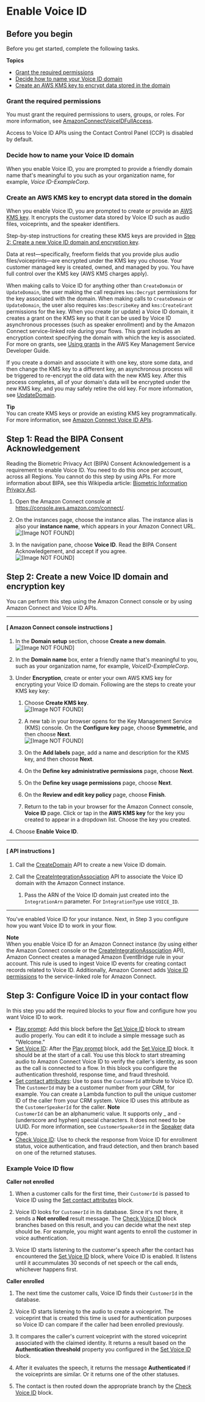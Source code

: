# Enable Voice ID<a name="enable-voiceid"></a>

## Before you begin<a name="enable-voiceid-requirements"></a>

Before you get started, complete the following tasks\.

**Topics**
+ [Grant the required permissions](#enable-voiceid-permissions)
+ [Decide how to name your Voice ID domain](#enable-voiceid-domains)
+ [Create an AWS KMS key to encrypt data stored in the domain](#enable-voiceid-awsmanagedkey)

### Grant the required permissions<a name="enable-voiceid-permissions"></a>

You must grant the required permissions to users, groups, or roles\. For more information, see [AmazonConnectVoiceIDFullAccess](security_iam_awsmanpol.md#amazonconnectvoiceidfullaccesspolicy)\.

Access to Voice ID APIs using the Contact Control Panel \(CCP\) is disabled by default\.

### Decide how to name your Voice ID domain<a name="enable-voiceid-domains"></a>

When you enable Voice ID, you are prompted to provide a friendly domain name that's meaningful to you such as your organization name, for example, *Voice ID\-ExampleCorp*\. 

### Create an AWS KMS key to encrypt data stored in the domain<a name="enable-voiceid-awsmanagedkey"></a>

When you enable Voice ID, you are prompted to create or provide an [AWS KMS key](https://docs.aws.amazon.com/kms/latest/developerguide/concepts.html#kms_keys)\. It encrypts the customer data stored by Voice ID such as audio files, voiceprints, and the speaker identifiers\.

Step\-by\-step instructions for creating these KMS keys are provided in [Step 2: Create a new Voice ID domain and encryption key](#enable-voiceid-step2)\.

Data at rest—specifically, freeform fields that you provide plus audio files/voiceprints—are encrypted under the KMS key you choose\. Your customer managed key is created, owned, and managed by you\. You have full control over the KMS key \(AWS KMS charges apply\)\.

When making calls to Voice ID for anything other than `CreateDomain` or `UpdateDomain`, the user making the call requires `kms:Decrypt` permissions for the key associated with the domain\. When making calls to `CreateDomain` or `UpdateDomain`, the user also requires `kms:DescribeKey` and `kms:CreateGrant` permissions for the key\. When you create \(or update\) a Voice ID domain, it creates a grant on the KMS key so that it can be used by Voice ID asynchronous processes \(such as speaker enrollment\) and by the Amazon Connect service\-linked role during your flows\. This grant includes an encryption context specifying the domain with which the key is associated\. For more on grants, see [Using grants](https://docs.aws.amazon.com/kms/latest/developerguide/grants.html) in the AWS Key Management Service Developer Guide\.

If you create a domain and associate it with one key, store some data, and then change the KMS key to a different key, an asynchronous process will be triggered to re\-encrypt the old data with the new KMS key\. After this process completes, all of your domain's data will be encrypted under the new KMS key, and you may safely retire the old key\. For more information, see [UpdateDomain](https://docs.aws.amazon.com/voiceid/latest/APIReference/API_UpdateDomain)\.

**Tip**  
You can create KMS keys or provide an existing KMS key programmatically\. For more information, see [Amazon Connect Voice ID APIs](https://docs.aws.amazon.com/voiceid/latest/APIReference/)\.

## Step 1: Read the BIPA Consent Acknowledgement<a name="enable-voiceid-step1"></a>

Reading the Biometric Privacy Act \(BIPA\) Consent Acknowledgement is a requirement to enable Voice ID\. You need to do this once per account, across all Regions\. You cannot do this step by using APIs\. For more information about BIPA, see this Wikipedia article: [Biometric Information Privacy Act](https://en.wikipedia.org/wiki/Biometric_Information_Privacy_Act)\. 

1. Open the Amazon Connect console at [https://console\.aws\.amazon\.com/connect/](https://console.aws.amazon.com/connect/)\.

1. On the instances page, choose the instance alias\. The instance alias is also your **instance name**, which appears in your Amazon Connect URL\.  
![\[Image NOT FOUND\]](http://docs.aws.amazon.com/connect/latest/adminguide/images/instance.png)

1. In the navigation pane, choose **Voice ID**\. Read the BIPA Consent Acknowledgement, and accept if you agree\.  
![\[Image NOT FOUND\]](http://docs.aws.amazon.com/connect/latest/adminguide/images/voiceid-bipa.png)

## Step 2: Create a new Voice ID domain and encryption key<a name="enable-voiceid-step2"></a>

You can perform this step using the Amazon Connect console or by using Amazon Connect and Voice ID APIs\. 

------
#### [ Amazon Connect console instructions ]

1. In the **Domain setup** section, choose **Create a new domain**\.  
![\[Image NOT FOUND\]](http://docs.aws.amazon.com/connect/latest/adminguide/images/voiceid-enable-domain.png)

1. In the **Domain name** box, enter a friendly name that's meaningful to you, such as your organization name, for example, *VoiceID\-ExampleCorp*\.

1. Under **Encryption**, create or enter your own AWS KMS key for encrypting your Voice ID domain\. Following are the steps to create your KMS key key:

   1. Choose **Create KMS key**\.  
![\[Image NOT FOUND\]](http://docs.aws.amazon.com/connect/latest/adminguide/images/voiceid-create-kms-key.png)

   1. A new tab in your browser opens for the Key Management Service \(KMS\) console\. On the **Configure key** page, choose **Symmetric**, and then choose **Next**\.  
![\[Image NOT FOUND\]](http://docs.aws.amazon.com/connect/latest/adminguide/images/customer-profiles-create-kms-key-configure-key.png)

   1. On the **Add labels** page, add a name and description for the KMS key, and then choose **Next**\.

   1. On the **Define key administrative permissions** page, choose **Next**\.

   1. On the **Define key usage permissions** page, choose **Next**\.

   1. On the **Review and edit key policy** page, choose **Finish**\.

   1. Return to the tab in your browser for the Amazon Connect console, **Voice ID** page\. Click or tap in the **AWS KMS key** for the key you created to appear in a dropdown list\. Choose the key you created\.

1. Choose **Enable Voice ID**\. 

------
#### [ API instructions ]

1. Call the [CreateDomain](https://docs.aws.amazon.com/voiceid/latest/APIReference/API_CreateDomain.html) API to create a new Voice ID domain\.

1. Call the [CreateIntegrationAssociation](https://docs.aws.amazon.com/connect/latest/APIReference/API_CreateIntegrationAssociation.html) API to associate the Voice ID domain with the Amazon Connect instance\.

   1. Pass the ARN of the Voice ID domain just created into the `IntegrationArn` parameter\. For `IntegrationType` use `VOICE_ID`\.

------

You've enabled Voice ID for your instance\. Next, in Step 3 you configure how you want Voice ID to work in your flow\.

**Note**  
When you enable Voice ID for an Amazon Connect instance \(by using either the Amazon Connect console or the [CreateIntegrationAssociation](https://docs.aws.amazon.com/connect/latest/APIReference/API_CreateIntegrationAssociation.html) API\), Amazon Connect creates a managed Amazon EventBridge rule in your account\. This rule is used to ingest Voice ID events for creating contact records related to Voice ID\. Additionally, Amazon Connect adds [Voice ID permissions](connect-slr.md) to the service\-linked role for Amazon Connect\.

## Step 3: Configure Voice ID in your contact flow<a name="enable-voiceid-step3"></a>

In this step you add the required blocks to your flow and configure how you want Voice ID to work\.
+ [Play prompt](play.md): Add this block before the [Set Voice ID](set-voice-id.md) block to stream audio properly\. You can edit it to include a simple message such as "Welcome\."
+ [Set Voice ID](set-voice-id.md): After the [Play prompt](play.md) block, add the [Set Voice ID](set-voice-id.md) block\. It should be at the start of a call\. You use this block to start streaming audio to Amazon Connect Voice ID to verify the caller's identity, as soon as the call is connected to a flow\. In this block you configure the authentication threshold, response time, and fraud threshold\. 
+ [Set contact attributes](set-contact-attributes.md): Use to pass the `CustomerId` attribute to Voice ID\. The `CustomerId` may be a customer number from your CRM, for example\. You can create a Lambda function to pull the unique customer ID of the caller from your CRM system\. Voice ID uses this attribute as the `CustomerSpeakerId` for the caller\.
**Note**  
`CustomerId` can be an alphanumeric value\. It supports only \_ and \- \(underscore and hyphen\) special characters\. It does not need to be UUID\. For more information, see `CustomerSpeakerId` in the [Speaker](https://docs.aws.amazon.com/voiceid/latest/APIReference/API_Speaker.html) data type\.
+ [Check Voice ID](check-voice-id.md): Use to check the response from Voice ID for enrollment status, voice authentication, and fraud detection, and then branch based on one of the returned statuses\.

### Example Voice ID flow<a name="sample-voiceid-flow"></a>

**Caller not enrolled**

1. When a customer calls for the first time, their `CustomerId` is passed to Voice ID using the [Set contact attributes](set-contact-attributes.md) block\.

1. Voice ID looks for `CustomerId` in its database\. Since it's not there, it sends a **Not enrolled** result message\. The [Check Voice ID](check-voice-id.md) block branches based on this result, and you can decide what the next step should be\. For example, you might want agents to enroll the customer in voice authentication\.

1. Voice ID starts listening to the customer's speech after the contact has encountered the [Set Voice ID](set-voice-id.md) block, where Voice ID is enabled\. It listens until it accummulates 30 seconds of net speech or the call ends, whichever happens first\.

**Caller enrolled**

1. The next time the customer calls, Voice ID finds their `CustomerId` in the database\. 

1. Voice ID starts listening to the audio to create a voiceprint\. The voiceprint that is created this time is used for authentication purposes so Voice ID can compare if the caller had been enrolled previously\.

1.  It compares the caller's current voiceprint with the stored voiceprint associated with the claimed identity\. It returns a result based on the **Authentication threshold** property you configured in the [Set Voice ID](set-voice-id.md) block\.

1. After it evaluates the speech, it returns the message **Authenticated** if the voiceprints are similar\. Or it returns one of the other statuses\.

1. The contact is then routed down the appropriate branch by the [Check Voice ID](check-voice-id.md) block\.